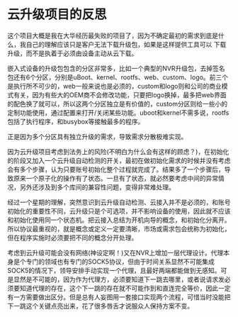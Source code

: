 云升级项目的反思
====
这个项目大概是我在大华经历最失败的项目了，因为不确定最初的需求到底是什么，我自己的理解应该只是客户无法下载升级包，如果是这样提供工具可以
下载升级，而不是执着于必须由设备主动从云下载。

嵌入式设备的升级包包含的分区非常多，比如一个典型的NVR升级包，去掉签名包还有6个分区，分别是uBoot、kernel、rootfs、web、custom、logo。前三个是执行所不可少的，web一般来说也是必须的，custom和logo则和公司的商业模式有关，因为有些大的OEM商不会修改功能，只要把logo换掉，最多把web界面的配色换了就可以，所以这两个分区独立是有价值的，custom分区则给一些小的定制功能使用，通过配置来打开/关闭某些功能。uboot和kernel不需多说，rootfs包括了执行程序，和busybox等接触最多的程序。

正是因为多个分区具有独立升级的需求，导致需求分散极难实现。

因为云升级项目考虑到法务上的风险(不明白为什么会有这样的顾虑？)，在初始化的阶段又加入一个云升级自动检测的开关，最初在做初始化需求的时候并没有考虑会有多个步骤，认为只要账号初始化整个过程就完成了。结果多了一个步骤后，导致原来一个原子化的操作有了状态。一旦有了状态，就必然要考虑中间的异常情况，另外还涉及到多个库间的兼容性问题，变得非常难处理。

经过一个星期的理解，突然意识到云升级自动检测、云接入并不是必须的，和账号初始化的重要性不同，云升级只是个可选项，并不影响设备的使用，因此就不应该和初始化使用同一个状态机。把云接入总结为开机向导的概念，和初始化分离开。所以协议最重视的，就是概念或定义一定要清晰，市场或需求包会统称为初始化，但在程序实施时必须要把不同的概念分开处理。

考虑到云升级可能会没有网络(神设定啊！)又在NVR上增加一层代理设计。代理本身是个专门的领域也有专门的SOCK5协议，但由于时间关系显然不可能集成SOCK5的情况下，领导安排手动实现一个代理，且最好两端都能做到无感知。可是显然是不可能的，因为作为代理方，必须要知道下一跳去哪里，或者说请求发必须要知道代理的存在，这个下一跳的存在就不可能作到和直连完全等价，因此一定有一方需要做出区分。但是总有人妄图用一套接口实现两个流程，可惜当时没能把下一跳这个关键点亮出来，花了很多唇舌才说服众人保持方案不变。